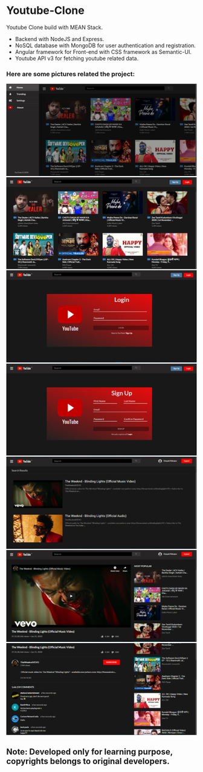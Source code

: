 # Youtube-Clone
Youtube Clone build with MEAN Stack.
* Backend with NodeJS and Express.
* NoSQL database with MongoDB for user authentication and registration.
* Angular framework for Front-end with CSS framework as Semantic-UI.
* Youtube API v3 for fetching youtube related data.
### Here are some pictures related the project:
![YT1](images/YT1.PNG)
![YT2](images/YT2.PNG)
![YT3](images/YT3.PNG)
![YT4](images/YT4.PNG)
![YT5](images/YT5.PNG)
![YT6](images/YT6.PNG)
![YT7](images/YT7.PNG)

## Note: Developed only for learning purpose, copyrights belongs to original developers.
